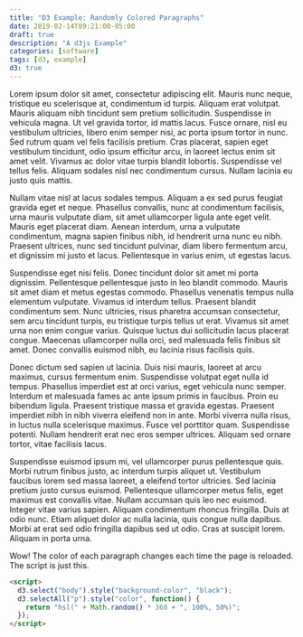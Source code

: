 ```yaml
---
title: "D3 Example: Randomly Colored Paragraphs"
date: 2019-02-14T09:21:00-05:00
draft: true
description: "A d3js Example"
categories: [software]
tags: [d3, example]
d3: true
---
```


Lorem ipsum dolor sit amet, consectetur adipiscing elit. Mauris nunc neque, tristique eu scelerisque at, condimentum id turpis. Aliquam erat volutpat. Mauris aliquam nibh tincidunt sem pretium sollicitudin. Suspendisse in vehicula magna. Ut vel gravida tortor, id mattis lacus. Fusce ornare, nisl eu vestibulum ultricies, libero enim semper nisi, ac porta ipsum tortor in nunc. Sed rutrum quam vel felis facilisis pretium. Cras placerat, sapien eget vestibulum tincidunt, odio ipsum efficitur arcu, in laoreet lectus enim sit amet velit. Vivamus ac dolor vitae turpis blandit lobortis. Suspendisse vel tellus felis. Aliquam sodales nisl nec condimentum cursus. Nullam lacinia eu justo quis mattis.

Nullam vitae nisl at lacus sodales tempus. Aliquam a ex sed purus feugiat gravida eget et neque. Phasellus convallis, nunc at condimentum facilisis, urna mauris vulputate diam, sit amet ullamcorper ligula ante eget velit. Mauris eget placerat diam. Aenean interdum, urna a vulputate condimentum, magna sapien finibus nibh, id hendrerit urna nunc eu nibh. Praesent ultrices, nunc sed tincidunt pulvinar, diam libero fermentum arcu, et dignissim mi justo et lacus. Pellentesque in varius enim, ut egestas lacus.

Suspendisse eget nisi felis. Donec tincidunt dolor sit amet mi porta dignissim. Pellentesque pellentesque justo in leo blandit commodo. Mauris sit amet diam et metus egestas commodo. Phasellus venenatis tempus nulla elementum vulputate. Vivamus id interdum tellus. Praesent blandit condimentum sem. Nunc ultricies, risus pharetra accumsan consectetur, sem arcu tincidunt turpis, eu tristique turpis tellus ut erat. Vivamus sit amet urna non enim congue varius. Quisque luctus dui sollicitudin lacus placerat congue. Maecenas ullamcorper nulla orci, sed malesuada felis finibus sit amet. Donec convallis euismod nibh, eu lacinia risus facilisis quis.

Donec dictum sed sapien ut lacinia. Duis nisi mauris, laoreet at arcu maximus, cursus fermentum enim. Suspendisse volutpat eget nulla id tempus. Phasellus imperdiet est at orci varius, eget vehicula nunc semper. Interdum et malesuada fames ac ante ipsum primis in faucibus. Proin eu bibendum ligula. Praesent tristique massa et gravida egestas. Praesent imperdiet nibh in nibh viverra eleifend non in ante. Morbi viverra nulla risus, in luctus nulla scelerisque maximus. Fusce vel porttitor quam. Suspendisse potenti. Nullam hendrerit erat nec eros semper ultrices. Aliquam sed ornare tortor, vitae facilisis lacus.

Suspendisse euismod ipsum mi, vel ullamcorper purus pellentesque quis. Morbi rutrum finibus justo, ac interdum turpis aliquet ut. Vestibulum faucibus lorem sed massa laoreet, a eleifend tortor ultricies. Sed lacinia pretium justo cursus euismod. Pellentesque ullamcorper metus felis, eget maximus est convallis vitae. Nullam accumsan quis leo nec euismod. Integer vitae varius sapien. Aliquam condimentum rhoncus fringilla. Duis at odio nunc. Etiam aliquet dolor ac nulla lacinia, quis congue nulla dapibus. Morbi at erat sed odio fringilla dapibus sed ut odio. Cras at suscipit lorem. Aliquam in porta urna.

Wow! The color of each paragraph changes each time the page is reloaded. The script is just this.

```html
<script>
  d3.select("body").style("background-color", "black");
  d3.selectAll("p").style("color", function() {
    return "hsl(" + Math.random() * 360 + ", 100%, 50%)";
  });
</script>
```

<script>
  d3.select("body").style("background-color", "black");
  d3.selectAll("p").style("color", function() {
    return "hsl(" + Math.random() * 360 + ", 100%, 50%)";
  });
</script>
